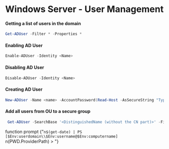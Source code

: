 # Windows Server - User Management

#### Getting a list of users in the domain
```powershell
Get-ADUser -Filter * -Properties *
```

#### Enabling AD User
```powershell
Enable-ADUser -Identity <Name>
```

#### Disabling AD User
```powershell
Disable-ADUser -Identity <Name>
```

#### Creating AD User
```powershell
New-ADUser -Name <name> -AccountPassword(Read-Host -AsSecureString "Type password")
```

#### Add all users from OU to a secure group
```powershell
 Get-ADUser -SearchBase '<DistinguishedName (without the CN part)>' -Filter * | ForEach-Object {Add-ADGroupMember -Identity '<secure group name>' -Members $_ }
 ```

 function prompt {"`n$(get-date) | PS [$Env:userdomain\\$Env:username@$Env:computername] `n$($PWD.ProviderPath) > "}